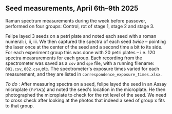 ## Seed measurements, April 6th–9th 2025

Raman spectrum measurements during the week before passover, performed on four groups: Control, rot of stage 1, stage 2 and stage 3.

Felipe layed 3 seeds on a petri plate and noted each seed with a roman numeral: i, ii, iii. We then captured the spectra of each seed *twice* – pointing the laser once at the center of the seed and a second time a bit to its side. For each experiment group this was done with 20 petri plates – i.e. 120 spectra measrurements for each group.
Each recording from the spectrometer was saved as a `csv` and `spe` file, with a running filename: `001.csv`, `002.csv`,etc.
The spectrometer's exposure times varied for each measurement, and they are listed in `correspondence_exposure_times.xlsx`.

*To do* : After measuring spectra on a seed, felipe layed the seed in an Assay microplate (באריות) and noted the seed's location in the microplate. He then photographed the microplate to check for the rot level of the seed.
We need to cross check after looking at the photos that indeed a seed of group x fits to that group.